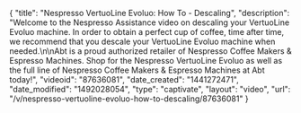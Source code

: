{
    "title": "Nespresso VertuoLine Evoluo: How To - Descaling",
    "description": "Welcome to the Nespresso Assistance video on descaling your VertuoLine Evoluo machine. In order to obtain a perfect cup of coffee, time after time, we recommend that you descale your VertuoLine Evoluo machine when needed.\n\nAbt is a proud authorized retailer of Nespresso Coffee Makers & Espresso Machines. Shop for the Nespresso VertuoLine Evoluo as well as the full line of Nespresso Coffee Makers & Espresso Machines at Abt today!",
    "videoid": "87636081",
    "date_created": "1441272471",
    "date_modified": "1492028054",
    "type": "captivate",
    "layout": "video",
    "url": "\/v\/nespresso-vertuoline-evoluo-how-to-descaling\/87636081"
}